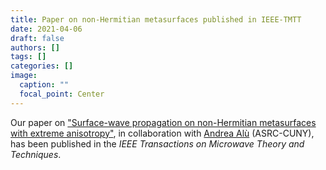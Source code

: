 ```yaml
---
title: Paper on non-Hermitian metasurfaces published in IEEE-TMTT
date: 2021-04-06
draft: false
authors: []
tags: []
categories: []
image:
  caption: ""
  focal_point: Center
---
```

Our paper on ["Surface-wave propagation on non-Hermitian metasurfaces with extreme anisotropy"](/publication/ij-149-ieee-tmtt-69-2021),
in collaboration with [Andrea Alù](http://www.alulab.org) (ASRC-CUNY),
has been published in the *IEEE Transactions on Microwave Theory and Techniques*.